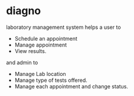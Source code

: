 # diagno
laboratory management system helps a user to 
- Schedule an appointment
- Manage appointment
- View results.

and admin to 
- Manage Lab location
- Manage type of tests offered.
- Manage each appointment and change status.

